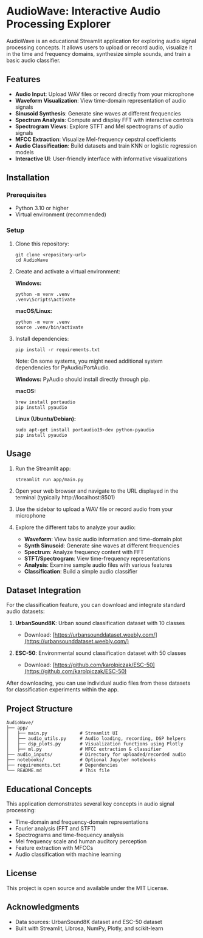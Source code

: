 # AudioWave: Interactive Audio Processing Explorer

AudioWave is an educational Streamlit application for exploring audio signal processing concepts. It allows users to upload or record audio, visualize it in the time and frequency domains, synthesize simple sounds, and train a basic audio classifier.

## Features

- **Audio Input**: Upload WAV files or record directly from your microphone
- **Waveform Visualization**: View time-domain representation of audio signals
- **Sinusoid Synthesis**: Generate sine waves at different frequencies
- **Spectrum Analysis**: Compute and display FFT with interactive controls
- **Spectrogram Views**: Explore STFT and Mel spectrograms of audio signals
- **MFCC Extraction**: Visualize Mel-frequency cepstral coefficients
- **Audio Classification**: Build datasets and train KNN or logistic regression models
- **Interactive UI**: User-friendly interface with informative visualizations

## Installation

### Prerequisites

- Python 3.10 or higher
- Virtual environment (recommended)

### Setup

1. Clone this repository:
   ```
   git clone <repository-url>
   cd AudioWave
   ```

2. Create and activate a virtual environment:

   **Windows:**
   ```
   python -m venv .venv
   .venv\Scripts\activate
   ```

   **macOS/Linux:**
   ```
   python -m venv .venv
   source .venv/bin/activate
   ```

3. Install dependencies:
   ```
   pip install -r requirements.txt
   ```

   Note: On some systems, you might need additional system dependencies for PyAudio/PortAudio.

   **Windows:** PyAudio should install directly through pip.

   **macOS:**
   ```
   brew install portaudio
   pip install pyaudio
   ```

   **Linux (Ubuntu/Debian):**
   ```
   sudo apt-get install portaudio19-dev python-pyaudio
   pip install pyaudio
   ```

## Usage

1. Run the Streamlit app:
   ```
   streamlit run app/main.py
   ```

2. Open your web browser and navigate to the URL displayed in the terminal (typically http://localhost:8501)

3. Use the sidebar to upload a WAV file or record audio from your microphone

4. Explore the different tabs to analyze your audio:
   - **Waveform**: View basic audio information and time-domain plot
   - **Synth Sinusoid**: Generate sine waves at different frequencies
   - **Spectrum**: Analyze frequency content with FFT
   - **STFT/Spectrogram**: View time-frequency representations
   - **Analysis**: Examine sample audio files with various features
   - **Classification**: Build a simple audio classifier

## Dataset Integration

For the classification feature, you can download and integrate standard audio datasets:

1. **UrbanSound8K**: Urban sound classification dataset with 10 classes
   - Download: [https://urbansounddataset.weebly.com/](https://urbansounddataset.weebly.com/)

2. **ESC-50**: Environmental sound classification dataset with 50 classes
   - Download: [https://github.com/karolpiczak/ESC-50](https://github.com/karolpiczak/ESC-50)

After downloading, you can use individual audio files from these datasets for classification experiments within the app.

## Project Structure

```
AudioWave/
├── app/
│   ├── main.py            # Streamlit UI
│   ├── audio_utils.py     # Audio loading, recording, DSP helpers
│   ├── dsp_plots.py       # Visualization functions using Plotly
│   ├── ml.py              # MFCC extraction & classifier
├── audio_inputs/          # Directory for uploaded/recorded audio
├── notebooks/             # Optional Jupyter notebooks
├── requirements.txt       # Dependencies
└── README.md              # This file
```

## Educational Concepts

This application demonstrates several key concepts in audio signal processing:

- Time-domain and frequency-domain representations
- Fourier analysis (FFT and STFT)
- Spectrograms and time-frequency analysis
- Mel frequency scale and human auditory perception
- Feature extraction with MFCCs
- Audio classification with machine learning

## License

This project is open source and available under the MIT License.

## Acknowledgments

- Data sources: UrbanSound8K dataset and ESC-50 dataset
- Built with Streamlit, Librosa, NumPy, Plotly, and scikit-learn 